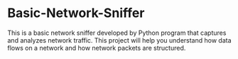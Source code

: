 # Basic-Network-Sniffer
This is a basic network sniffer developed by Python program that captures and analyzes network traffic. This project will help you understand how data flows on a network and how network packets are structured.
